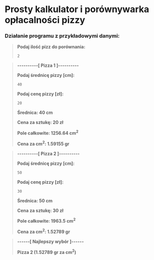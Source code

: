 # Prosty kalkulator i porównywarka opłacalności pizzy

### Działanie programu z przykładowymi danymi:

>**Podaj ilość pizz do porównania:**
>```
>2
>```

>**----------[ Pizza 1 ]----------**
>
>**Podaj średnicę pizzy [cm]:**
>```
>40
>```
>**Podaj cenę pizzy [zł]:**
>```
>20
>```
>
>**Średnica:       40 cm**
>
>**Cena za sztukę:    20 zł**
>
>**Pole całkowite: 1256.64 cm<sup>2</sup>**
>
>**Cena za cm<sup>2</sup>:   1.59155 gr**

>**----------[ Pizza 2 ]----------**
>
>**Podaj średnicę pizzy [cm]:**
>```
>50
>```
>**Podaj cenę pizzy [zł]:**
>```
>30
>```
>
>**Średnica:       50 cm**
>
>**Cena za sztukę:    30 zł**
>
>**Pole całkowite: 1963.5 cm<sup>2</sup>**
>
>**Cena za cm<sup>2</sup>:   1.52789 gr**

>**------[ Najlepszy wybór ]------**
>
>**Pizza 2 (1.52789 gr za cm<sup>2</sup>)**
